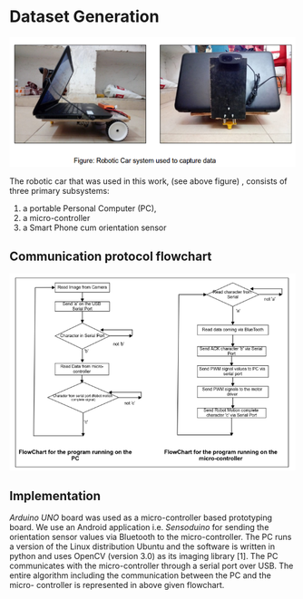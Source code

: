 # Dataset Generation
![](./bot.png)

The robotic car that was used in this work, (see above figure) , consists of three primary subsystems: 
1. a portable Personal Computer (PC),
2. a micro-controller 
3. a Smart Phone cum orientation sensor

## Communication protocol flowchart
![](./flowchart.png)

## Implementation
*Arduino UNO* board was used as a micro-controller based prototyping board. We use an Android application i.e. *Sensoduino* for sending the orientation sensor values via Bluetooth to the micro-controller.
The PC runs a version of the Linux distribution Ubuntu and the software is written in python and uses OpenCV (version 3.0) as its imaging library [1]. The PC
communicates with the micro-controller through a serial port over USB. The entire algorithm including the communication between the PC and the micro-
controller is represented in above given flowchart.
